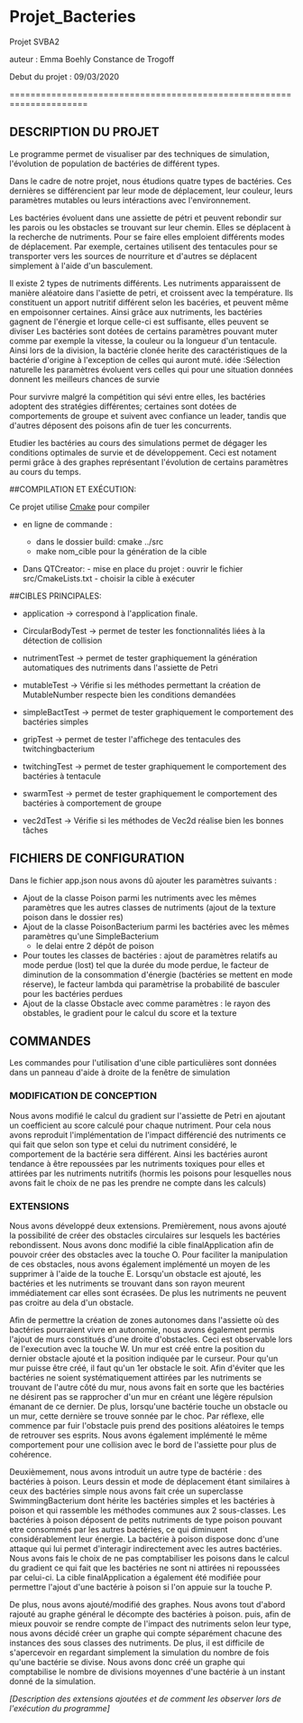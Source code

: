 # Projet_Bacteries
Projet SVBA2

auteur : Emma Boehly Constance de Trogoff

Debut du projet : 09/03/2020

=====================================================================
## DESCRIPTION DU PROJET
Le programme permet de visualiser par des techniques de simulation, l'évolution de population de bactéries de différent types.

Dans le cadre de notre projet, nous étudions quatre types de bactéries.
Ces dernières se différencient par leur mode de déplacement, leur couleur, leurs paramètres mutables ou leurs intéractions avec l'environnement.

Les bactéries évoluent dans une assiette de pétri et peuvent rebondir sur les parois ou les obstacles se trouvant sur leur chemin.
Elles se déplacent à la recherche de nutriments. Pour se faire elles emploient différents modes de déplacement.
Par exemple, certaines utilisent des tentacules pour se transporter vers les sources de nourriture et d'autres se
déplacent simplement à l'aide d'un basculement.

Il existe 2 types de nutriments différents. Les nutriments apparaissent de manière aléatoire dans l'asiette de petri, et croissent avec la température.
Ils constituent un apport nutritif différent selon les bacéries, et peuvent même en empoisonner certaines.
Ainsi grâce aux nutriments, les bactéries gagnent de l'énergie et lorque celle-ci est suffisante, elles peuvent se diviser
Les bactéries sont dotées de certains paramètres pouvant muter comme par exemple la vitesse, la couleur ou la longueur d'un tentacule.
Ainsi lors de la division, la bactérie clonée herite des caractéristiques de la bactérie d'origine à l'exception de celles qui auront muté.
idée :Sélection naturelle les paramètres évoluent vers celles qui pour une situation données donnent les meilleurs chances de survie

Pour survivre malgré la compétition qui sévi entre elles, les bactéries adoptent des stratégies différentes; certaines sont dotées de comportements de groupe et suivent avec confiance un leader,
tandis que d'autres déposent des poisons afin de tuer les concurrents.

Etudier les bactéries au cours des simulations permet de dégager les conditions optimales de survie et de développement.
Ceci est notament permi grâce à des graphes représentant l'évolution de certains paramètres au cours du temps.

##COMPILATION ET EXÉCUTION:

Ce projet utilise  [Cmake](https://cmake.org/) pour compiler

* en ligne de commande :
    - dans le dossier build: cmake ../src
    - make nom_cible pour la génération de la cible

* Dans QTCreator:
       - mise en place du projet : ouvrir le fichier src/CmakeLists.txt
       - choisir la cible à exécuter

##CIBLES PRINCIPALES:

* application -> correspond à l'application finale.
* CircularBodyTest -> permet de tester les fonctionnalités liées à la détection de collision
* nutrimentTest -> permet de tester graphiquement la génération automatiques des nutriments dans l'assiette de Petri
* mutableTest -> Vérifie si les méthodes permettant la création de MutableNumber respecte bien les conditions demandées
* simpleBactTest -> permet de tester graphiquement le comportement des bactéries simples
* gripTest -> permet de tester l'affichege des tentacules des twitchingbacterium
* twitchingTest -> permet de tester graphiquement le comportement des bactéries à tentacule
* swarmTest -> permet de tester graphiquement le comportement des bactéries à comportement de groupe

* vec2dTest -> Vérifie si les méthodes de Vec2d réalise bien les bonnes tâches


## FICHIERS DE CONFIGURATION

Dans le fichier app.json nous avons dû ajouter les paramètres suivants :
- Ajout de la classe Poison parmi les nutriments avec les mêmes paramètres que les autres classes de nutriments
    (ajout de la texture poison dans le dossier res)
- Ajout de la classe PoisonBacterium parmi les bactéries avec les mêmes paramètres qu'une SimpleBacterium
    + le delai entre 2 dépôt de poison
- Pour toutes les classes de bactéries : ajout de paramètres relatifs au mode perdue (lost) tel que la durée du mode perdue,
    le facteur de diminution de la consommation d'énergie (bactéries se mettent en mode réserve), le facteur lambda qui paramètrise
    la probabilité de basculer pour les bactéries perdues
- Ajout de la classe Obstacle avec comme paramètres : le rayon des obstables, le gradient pour le calcul du score et la texture

## COMMANDES

Les commandes pour l'utilisation d'une cible particulières sont données
dans un panneau d'aide à droite de la fenêtre de simulation

### MODIFICATION DE CONCEPTION

Nous avons modifié le calcul du gradient sur l'assiette de Petri en ajoutant un coefficient au score calculé pour chaque nutriment.
Pour cela nous avons reproduit l'implémentation de l'impact différencié des nutriments ce qui fait que selon son type et celui du nutriment
considéré, le comportement de la bactérie sera différent. Ainsi les bactéries auront tendance à être repoussées par les nutriments toxiques pour elles
et attirées par les nutriments nutritifs (hormis les poisons pour lesquelles nous avons fait le choix de ne pas les prendre ne compte dans les calculs)

### EXTENSIONS

Nous avons développé deux extensions.
Premièrement, nous avons ajouté la possibilité de créer des obstacles circulaires sur lesquels les bactéries rebondissent.
Nous avons donc modifié la cible finalApplication afin de pouvoir créer des obstacles avec la touche O.
Pour faciliter la manipulation de ces obstacles, nous avons également implémenté un moyen de les supprimer à l'aide de la touche E.
Lorsqu'un obstacle est ajouté, les bactéries et les nutriments se trouvant dans son rayon meurent immédiatement
car elles sont écrasées. De plus les nutriments ne peuvent pas croitre au dela d'un obstacle.

Afin de permettre la création de zones autonomes dans l'assiette où des bactéries pourraient vivre en autonomie, nous avons également permis l'ajout
de murs constitués d'une droite d'obstacles. Ceci est observable lors de l'execution avec la touche W.
Un mur est créé entre la position du dernier obstacle ajouté et la position indiquée par le curseur. Pour qu'un mur puisse être créé,
il faut qu'un 1er obstacle le soit.
Afin d'éviter que les bactéries ne soient systématiquement attirées par les nutriments se trouvant de l'autre côté du mur,
nous avons fait en sorte que les bactéries ne désirent pas se rapprocher d'un mur en créant une légère répulsion émanant de ce dernier.
De plus, lorsqu'une bactérie touche un obstacle ou un mur, cette dernière se trouve sonnée par le choc. Par réflexe, elle commence par fuir l'obstacle
puis prend des positions aléatoires le temps de retrouver ses esprits. Nous avons également implémenté le même comportement pour une collision avec le
bord de l'assiette pour plus de cohérence.

Deuxièmement, nous avons introduit un autre type de bactérie : des bactéries à poison. Leurs dessin et mode de déplacement étant similaires à ceux des bactéries simple
nous avons fait crée un superclasse SwimmingBacterium dont hérite les bactéries simples et les bactéries à poison et qui rassemble les méthodes communes aux 2 sous-classes.
Les bactéries à poison déposent de petits nutriments de type poison pouvant etre consommés par les autres bactéries, ce qui diminuent considérablement
leur énergie. La bactérie à poison dispose donc d'une attaque qui lui permet d'interagir indirectement avec les autres bactéries.
Nous avons fais le choix de ne pas comptabiliser les poisons dans le calcul du gradient ce qui fait que les bactéries ne sont ni attirées ni repoussées par celui-ci.
La cible finalApplication a également été modifiée pour permettre l'ajout d'une bactérie à poison si l'on appuie sur la touche P.

De plus, nous avons ajouté/modifié des graphes.
Nous avons tout d'abord rajouté au graphe général le décompte des bactéries à poison.
puis, afin de mieux pouvoir se rendre compte de l'impact des nutriments selon leur type,
nous avons décidé créer un graphe qui compte séparément chacune des instances des sous classes des nutriments.
De plus, il est difficile de s'apercevoir en regardant simplement la simulation du nombre de fois qu'une bactérie se divise.
Nous avons donc créé un graphe qui comptabilise le nombre de divisions moyennes d'une bactérie à un instant donné de la simulation.

*[Description des extensions ajoutées et de comment les observer lors de l'exécution du programme]*
